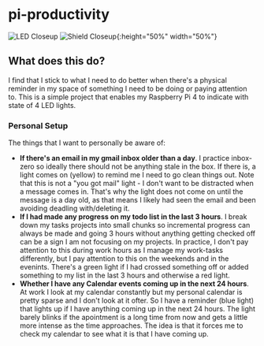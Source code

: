 # pi-productivity


![LED Closeup](pics/led-closeup.png)
![Shield Closeup](pics/shield-closeup.png){:height="50%" width="50%"}

## What does this do?
I find that I stick to what I need to do better when there's a physical reminder in my space of something I need to be doing or paying attention to. This is a simple project that enables my Raspberry Pi 4 to indicate with state of 4 LED lights.

### Personal Setup
The things that I want to personally be aware of:
- **If there's an email in my gmail inbox older than a day**. I practice inbox-zero so ideally there should not be anything stale in the box. If there is, a light comes on (yellow) to remind me I need to go clean things out. Note that this is not a "you got mail" light - I don't want to be distracted when a message comes in. That's why the light does not come on until the message is a day old, as that means I likely had seen the email and been avoiding deadling with/deleting it.
- **If I had made any progress on my todo list in the last 3 hours**. I break down my tasks projects into small chunks so incremental progress can always be made and going 3 hours without anything getting checked off can be a sign I am not focusing on my projects. In practice, I don't pay attention to this during work hours as I manage my work-tasks differently, but I pay attention to this on the weekends and in the evenints. There's a green light if I had crossed something off or added something to my list in the last 3 hours and otherwise a red light.
- **Whether I have any Calendar events coming up in the next 24 hours**. At work I look at my calendar constantly but my personal calendar is pretty sparse and I don't look at it ofter. So I have a reminder (blue light) that lights up if I have anything coming up in the next 24 hours. The light barely blinks if the apointment is a long time from now and gets a little more intense as the time approaches. The idea is that it forces me to check my calendar to see what it is that I have coming up. 
